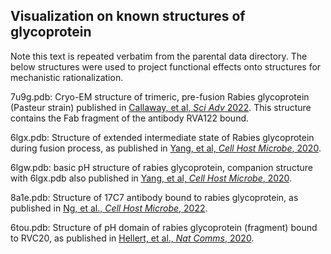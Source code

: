 ## Visualization on known structures of glycoprotein

Note this text is repeated verbatim from the parental data directory.
The below structures were used to project functional effects onto structures for mechanistic rationalization.

7u9g.pdb: Cryo-EM structure of trimeric, pre-fusion Rabies glycoprotein (Pasteur strain) published in [Callaway, et al, *Sci Adv* 2022](https://www.science.org/doi/10.1126/sciadv.abp9151). This structure contains the Fab fragment of the antibody RVA122 bound. 

6lgx.pdb: Structure of extended intermediate state of Rabies glycoprotein during fusion process, as published in [Yang, et al, *Cell Host Microbe*, 2020](https://www.sciencedirect.com/science/article/pii/S1931312819306419?via%3Dihub).

6lgw.pdb: basic pH structure of rabies glycoprotein, companion structure with 6lgx.pdb also published in [Yang, et al, *Cell Host Microbe*, 2020](https://www.sciencedirect.com/science/article/pii/S1931312819306419?via%3Dihub).

8a1e.pdb: Structure of 17C7 antibody bound to rabies glycoprotein, as published in [Ng, et al., *Cell Host Microbe*, 2022](https://doi.org/10.1016/j.chom.2022.07.014).

6tou.pdb: Structure of pH domain of rabies glycoprotein (fragment) bound to RVC20, as published in [Hellert, et al., *Nat Comms*, 2020](https://doi.org/10.1038/s41467-020-14398-7).
